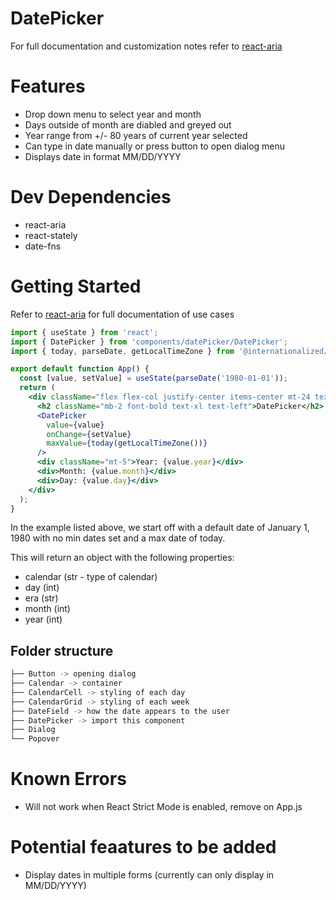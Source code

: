 # DatePicker
For full documentation and customization notes refer to [react-aria](https://react-spectrum.adobe.com/react-aria/useDatePicker.html)

# Features
- Drop down menu to select year and month
- Days outside of month are diabled and greyed out
- Year range from +/- 80 years of current year selected
- Can type in date manually or press button to open dialog menu
- Displays date in format MM/DD/YYYY

# Dev Dependencies
- react-aria
- react-stately
- date-fns

# Getting Started
Refer to [react-aria](https://react-spectrum.adobe.com/react-aria/useDatePicker.html) for full documentation of use cases
```jsx
import { useState } from 'react';
import { DatePicker } from 'components/datePicker/DatePicker';
import { today, parseDate, getLocalTimeZone } from '@internationalized/date';

export default function App() {
  const [value, setValue] = useState(parseDate('1980-01-01'));
  return (
    <div className="flex flex-col justify-center items-center mt-24 text-gray-700">
      <h2 className="mb-2 font-bold text-xl text-left">DatePicker</h2>
      <DatePicker
        value={value}
        onChange={setValue}
        maxValue={today(getLocalTimeZone())}
      />
      <div className="mt-5">Year: {value.year}</div>
      <div>Month: {value.month}</div>
      <div>Day: {value.day}</div>
    </div>
  );
}
```
In the example listed above, we start off with a default date of January 1, 1980 with no min dates set and a max date of today. 

This will return an object with the following properties:
- calendar (str - type of calendar)
- day (int)
- era (str)
- month (int)
- year (int)

## Folder structure
```bash
├── Button -> opening dialog
├── Calendar -> container
├── CalendarCell -> styling of each day
├── CalendarGrid -> styling of each week
├── DateField -> how the date appears to the user
├── DatePicker -> import this component
├── Dialog
└── Popover
```

# Known Errors
- Will not work when React Strict Mode is enabled, remove on App.js

# Potential feaatures to be added
- Display dates in multiple forms (currently can only display in MM/DD/YYYY)
